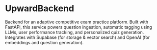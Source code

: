 # UpwardBackend
Backend for an adaptive competitive exam practice platform. Built with FastAPI, this service powers question ingestion, automatic tagging using LLMs, user performance tracking, and personalized quiz generation. Integrates with Supabase (for storage &amp; vector search) and OpenAI (for embeddings and question generation).
